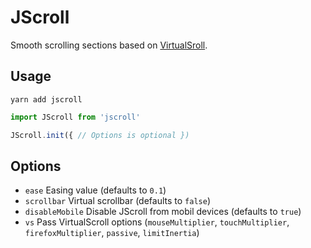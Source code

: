 # JScroll

Smooth scrolling sections based on <a href="http://www.everyday3d.com/blog/index.php/2014/08/18/smooth-scrolling-with-virtualscroll/">VirtualSroll</a>.

## Usage

`yarn add jscroll`

```Javascript
import JScroll from 'jscroll'

JScroll.init({ // Options is optional })
```

## Options
- `ease` Easing value (defaults to `0.1`)
- `scrollbar` Virtual scrollbar (defaults to `false`)
- `disableMobile` Disable JScroll from mobil devices (defaults to `true`)
- `vs` Pass VirtualScroll options (`mouseMultiplier`, `touchMultiplier`, `firefoxMultiplier`, `passive`, `limitInertia`)
